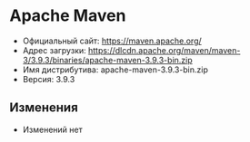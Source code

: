 # Apache Maven

* Официальный сайт: https://maven.apache.org/
* Адрес загрузки: https://dlcdn.apache.org/maven/maven-3/3.9.3/binaries/apache-maven-3.9.3-bin.zip
* Имя дистрибутива: apache-maven-3.9.3-bin.zip
* Версия: 3.9.3

## Изменения
* Изменений нет